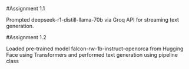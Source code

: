 #Assignment 1.1

Prompted deepseek-r1-distill-llama-70b via Groq API for streaming text generation.

#Assignment 1.2

Loaded pre-trained model falcon-rw-1b-instruct-openorca from Hugging Face using Transformers and performed text generation using pipeline class
